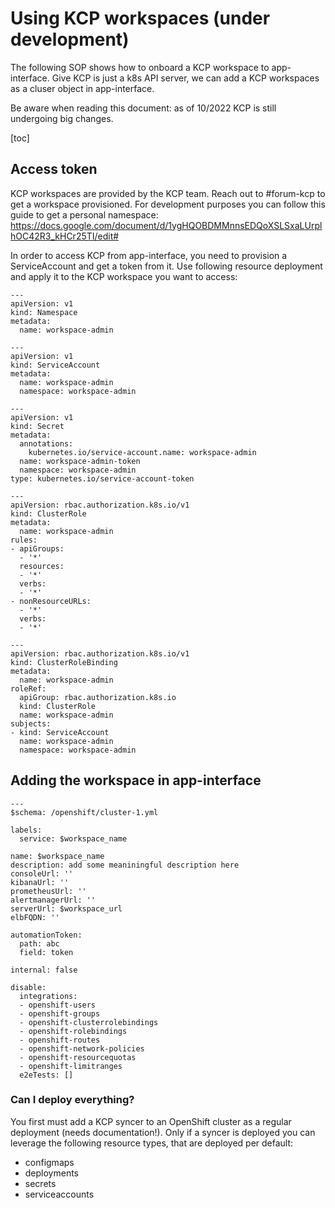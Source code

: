 # Using KCP workspaces (under development)

The following SOP shows how to onboard a KCP workspace to app-interface. Give KCP is just a k8s API server, we can add a KCP workspaces as a cluser object in app-interface.

Be aware when reading this document: as of 10/2022 KCP is still undergoing big changes. 


[toc]

## Access token

KCP workspaces are provided by the KCP team. Reach out to #forum-kcp to get a workspace provisioned. For development purposes you can follow this guide to get a personal namespace: https://docs.google.com/document/d/1ygHQOBDMMnnsEDQoXSLSxaLUrplhOC42R3_kHCr25TI/edit#

In order to access KCP from app-interface, you need to provision a ServiceAccount and get a token from it. Use following resource deployment and apply it to the KCP workspace you want to access:

```
---
apiVersion: v1
kind: Namespace
metadata:
  name: workspace-admin

---
apiVersion: v1
kind: ServiceAccount
metadata:
  name: workspace-admin
  namespace: workspace-admin

---
apiVersion: v1
kind: Secret
metadata:
  annotations:
    kubernetes.io/service-account.name: workspace-admin
  name: workspace-admin-token
  namespace: workspace-admin
type: kubernetes.io/service-account-token

---
apiVersion: rbac.authorization.k8s.io/v1
kind: ClusterRole
metadata:
  name: workspace-admin
rules:
- apiGroups:
  - '*'
  resources:
  - '*'
  verbs:
  - '*'
- nonResourceURLs:
  - '*'
  verbs:
  - '*'

---
apiVersion: rbac.authorization.k8s.io/v1
kind: ClusterRoleBinding
metadata:
  name: workspace-admin
roleRef:
  apiGroup: rbac.authorization.k8s.io
  kind: ClusterRole
  name: workspace-admin
subjects:
- kind: ServiceAccount
  name: workspace-admin
  namespace: workspace-admin 
```

## Adding the workspace in app-interface

```
---
$schema: /openshift/cluster-1.yml

labels:
  service: $workspace_name

name: $workspace_name
description: add some meaniningful description here
consoleUrl: ''
kibanaUrl: ''
prometheusUrl: ''
alertmanagerUrl: ''
serverUrl: $workspace_url
elbFQDN: ''

automationToken:
  path: abc
  field: token

internal: false

disable:
  integrations:
  - openshift-users
  - openshift-groups
  - openshift-clusterrolebindings
  - openshift-rolebindings
  - openshift-routes
  - openshift-network-policies
  - openshift-resourcequotas
  - openshift-limitranges
  e2eTests: []
```

### Can I deploy everything?

You first must add a KCP syncer to an OpenShift cluster as a regular deployment (needs documentation!). Only if a syncer is deployed you can leverage the following resource types, that are deployed per default:

 * configmaps
 * deployments
 * secrets
 * serviceaccounts
